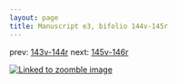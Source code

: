 ```yaml
---
layout: page
title: Manuscript e3, bifolio 144v-145r
---
```


prev: [143v-144r](../143v-144r/) next: [145v-146r](../145v-146r/)



[![Linked to zoomble image](http://www.homermultitext.org/iipsrv?IIIF=/project/homer/pyramidal/deepzoom/hmt/e3bifolio/v1/E3_144v_145r.tif/full/2000,/0/default.jpg)](http://www.homermultitext.org/ict2/?urn=urn:cite2:hmt:e3bifolio.v1:E3_144v_145r)

